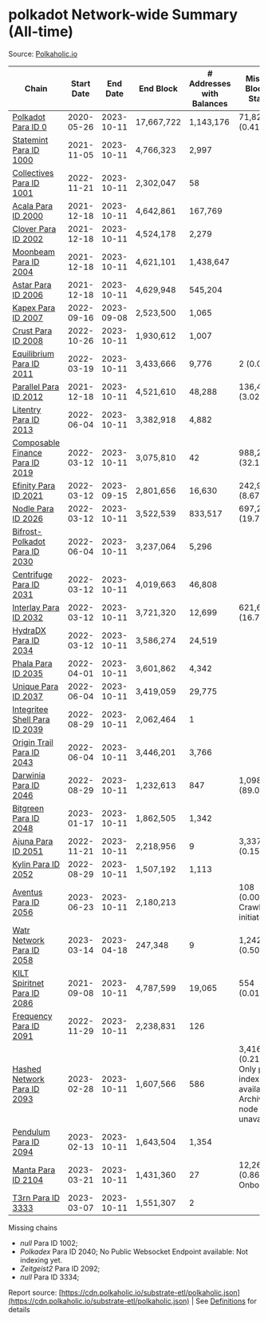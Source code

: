 # polkadot Network-wide Summary (All-time)

Source: [Polkaholic.io](https://polkaholic.io)


| Chain            | Start Date | End Date | End Block | # Addresses with Balances | Missing Blocks / Status |
| ---------------- | ---------- | ---------| --------- | ------------------------- | ----------------------- |
| [Polkadot Para ID 0](/polkadot/0-polkadot) | 2020-05-26 | 2023-10-11 | 17,667,722 |  1,143,176 | 71,827 (0.41%)  |
| [Statemint Para ID 1000](/polkadot/1000-statemint) | 2021-11-05 | 2023-10-11 | 4,766,323 |  2,997 |    |
| [Collectives Para ID 1001](/polkadot/1001-collectives) | 2022-11-21 | 2023-10-11 | 2,302,047 |  58 |    |
| [Acala Para ID 2000](/polkadot/2000-acala) | 2021-12-18 | 2023-10-11 | 4,642,861 |  167,769 |    |
| [Clover Para ID 2002](/polkadot/2002-clover) | 2021-12-18 | 2023-10-11 | 4,524,178 |  2,279 |    |
| [Moonbeam Para ID 2004](/polkadot/2004-moonbeam) | 2021-12-18 | 2023-10-11 | 4,621,101 |  1,438,647 |    |
| [Astar Para ID 2006](/polkadot/2006-astar) | 2021-12-18 | 2023-10-11 | 4,629,948 |  545,204 |    |
| [Kapex Para ID 2007](/polkadot/2007-kapex) | 2022-09-16 | 2023-09-08 | 2,523,500 |  1,065 |    |
| [Crust Para ID 2008](/polkadot/2008-crust) | 2022-10-26 | 2023-10-11 | 1,930,612 |  1,007 |    |
| [Equilibrium Para ID 2011](/polkadot/2011-equilibrium) | 2022-03-19 | 2023-10-11 | 3,433,666 |  9,776 | 2 (0.00%)  |
| [Parallel Para ID 2012](/polkadot/2012-parallel) | 2021-12-18 | 2023-10-11 | 4,521,610 |  48,288 | 136,424 (3.02%)  |
| [Litentry Para ID 2013](/polkadot/2013-litentry) | 2022-06-04 | 2023-10-11 | 3,382,918 |  4,882 |    |
| [Composable Finance Para ID 2019](/polkadot/2019-composable) | 2022-03-12 | 2023-10-11 | 3,075,810 |  42 | 988,228 (32.13%)  |
| [Efinity Para ID 2021](/polkadot/2021-efinity) | 2022-03-12 | 2023-09-15 | 2,801,656 |  16,630 | 242,949 (8.67%)  |
| [Nodle Para ID 2026](/polkadot/2026-nodle) | 2022-03-12 | 2023-10-11 | 3,522,539 |  833,517 | 697,249 (19.79%)  |
| [Bifrost-Polkadot Para ID 2030](/polkadot/2030-bifrost-dot) | 2022-06-04 | 2023-10-11 | 3,237,064 |  5,296 |    |
| [Centrifuge Para ID 2031](/polkadot/2031-centrifuge) | 2022-03-12 | 2023-10-11 | 4,019,663 |  46,808 |    |
| [Interlay Para ID 2032](/polkadot/2032-interlay) | 2022-03-12 | 2023-10-11 | 3,721,320 |  12,699 | 621,626 (16.70%)  |
| [HydraDX Para ID 2034](/polkadot/2034-hydradx) | 2022-03-12 | 2023-10-11 | 3,586,274 |  24,519 |    |
| [Phala Para ID 2035](/polkadot/2035-phala) | 2022-04-01 | 2023-10-11 | 3,601,862 |  4,342 |    |
| [Unique Para ID 2037](/polkadot/2037-unique) | 2022-06-04 | 2023-10-11 | 3,419,059 |  29,775 |    |
| [Integritee Shell Para ID 2039](/polkadot/2039-integritee-shell) | 2022-08-29 | 2023-10-11 | 2,062,464 |  1 |    |
| [Origin Trail Para ID 2043](/polkadot/2043-origintrail) | 2022-06-04 | 2023-10-11 | 3,446,201 |  3,766 |    |
| [Darwinia Para ID 2046](/polkadot/2046-darwinia) | 2022-08-29 | 2023-10-11 | 1,232,613 |  847 | 1,098,047 (89.08%)  |
| [Bitgreen Para ID 2048](/polkadot/2048-bitgreen) | 2023-01-17 | 2023-10-11 | 1,862,505 |  1,342 |    |
| [Ajuna Para ID 2051](/polkadot/2051-ajuna) | 2022-11-21 | 2023-10-11 | 2,218,956 |  9 | 3,337 (0.15%)  |
| [Kylin Para ID 2052](/polkadot/2052-kylin) | 2022-08-29 | 2023-10-11 | 1,507,192 |  1,113 |    |
| [Aventus Para ID 2056](/polkadot/2056-aventus) | 2023-06-23 | 2023-10-11 | 2,180,213 |   | 108 (0.00%) Crawling initiated |
| [Watr Network Para ID 2058](/polkadot/2058-watr) | 2023-03-14 | 2023-04-18 | 247,348 |  9 | 1,242 (0.50%)  |
| [KILT Spiritnet Para ID 2086](/polkadot/2086-kilt) | 2021-09-08 | 2023-10-11 | 4,787,599 |  19,065 | 554 (0.01%)  |
| [Frequency Para ID 2091](/polkadot/2091-frequency) | 2022-11-29 | 2023-10-11 | 2,238,831 |  126 |    |
| [Hashed Network Para ID 2093](/polkadot/2093-hashed) | 2023-02-28 | 2023-10-11 | 1,607,566 |  586 | 3,416 (0.21%) Only partial index available: Archive node unavailable |
| [Pendulum Para ID 2094](/polkadot/2094-pendulum) | 2023-02-13 | 2023-10-11 | 1,643,504 |  1,354 |    |
| [Manta Para ID 2104](/polkadot/2104-manta) | 2023-03-21 | 2023-10-11 | 1,431,360 |  27 | 12,262 (0.86%) Onboarding |
| [T3rn Para ID 3333](/polkadot/3333-t3rn) | 2023-03-07 | 2023-10-11 | 1,551,307 |  2 |    |

Missing chains


* *null* Para ID 1002; 
* *Polkadex* Para ID 2040; No Public Websocket Endpoint available: Not indexing yet.
* *Zeitgeist2* Para ID 2092; 
* *null* Para ID 3334; 

Report source: [https://cdn.polkaholic.io/substrate-etl/polkaholic.json](https://cdn.polkaholic.io/substrate-etl/polkaholic.json) | See [Definitions](/DEFINITIONS.md) for details
